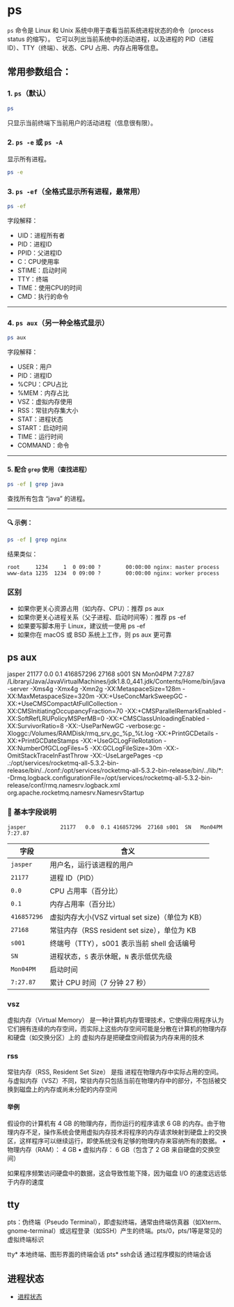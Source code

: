 # ps

`ps` 命令是 Linux 和 Unix 系统中用于查看当前系统进程状态的命令（process status 的缩写）。
它可以列出当前系统中的活动进程，以及进程的 PID（进程ID）、TTY（终端）、状态、CPU 占用、内存占用等信息。

##  常用参数组合：

### 1. `ps`（默认）
```bash
ps
```
只显示当前终端下当前用户的活动进程（信息很有限）。

### 2. `ps -e` 或 `ps -A`
显示所有进程。

```bash
ps -e
```

### 3. `ps -ef`（全格式显示所有进程，最常用）
```bash
ps -ef
```

字段解释：
- UID：进程所有者
- PID：进程ID
- PPID：父进程ID
- C：CPU使用率
- STIME：启动时间
- TTY：终端
- TIME：使用CPU的时间
- CMD：执行的命令

---

### 4. `ps aux`（另一种全格式显示）
```bash
ps aux
```

字段解释：
- USER：用户
- PID：进程ID
- %CPU：CPU占比
- %MEM：内存占比
- VSZ：虚拟内存使用
- RSS：常驻内存集大小
- STAT：进程状态
- START：启动时间
- TIME：运行时间
- COMMAND：命令

---

#### 5. 配合 `grep` 使用（查找进程）
```bash
ps -ef | grep java
```
查找所有包含 “java” 的进程。

---

#### 🔍 示例：
```bash
ps -ef | grep nginx
```

结果类似：
```
root     1234     1  0 09:00 ?        00:00:00 nginx: master process
www-data 1235  1234  0 09:00 ?        00:00:00 nginx: worker process
```

### 区别

- 如果你更关心资源占用（如内存、CPU）：推荐 ps aux
- 如果你更关心进程关系（父子进程、启动时间等）：推荐 ps -ef
- 如果要写脚本用于 Linux，建议统一使用 ps -ef
- 如果你在 macOS 或 BSD 系统上工作，则 ps aux 更可靠


## ps aux

jasper           21177   0.0  0.1 416857296  27168 s001  SN   Mon04PM   7:27.87 
/Library/Java/JavaVirtualMachines/jdk1.8.0_441.jdk/Contents/Home/bin/java -server -Xms4g -Xmx4g -Xmn2g 
-XX:MetaspaceSize=128m -XX:MaxMetaspaceSize=320m -XX:+UseConcMarkSweepGC -XX:+UseCMSCompactAtFullCollection 
-XX:CMSInitiatingOccupancyFraction=70 -XX:+CMSParallelRemarkEnabled -XX:SoftRefLRUPolicyMSPerMB=0 
-XX:+CMSClassUnloadingEnabled -XX:SurvivorRatio=8 -XX:-UseParNewGC 
-verbose:gc -Xloggc:/Volumes/RAMDisk/rmq_srv_gc_%p_%t.log -XX:+PrintGCDetails 
-XX:+PrintGCDateStamps -XX:+UseGCLogFileRotation -XX:NumberOfGCLogFiles=5 -XX:GCLogFileSize=30m 
-XX:-OmitStackTraceInFastThrow -XX:-UseLargePages 
-cp .:/opt/services/rocketmq-all-5.3.2-bin-release/bin/../conf:/opt/services/rocketmq-all-5.3.2-bin-release/bin/../lib/*: 
-Drmq.logback.configurationFile=/opt/services/rocketmq-all-5.3.2-bin-release/conf/rmq.namesrv.logback.xml org.apache.rocketmq.namesrv.NamesrvStartup

### 🔹 基本字段说明

```
jasper           21177   0.0  0.1 416857296  27168 s001  SN   Mon04PM   7:27.87 
```

| 字段          | 含义                                     |
|-------------|----------------------------------------|
| `jasper`    | 用户名，运行该进程的用户                           |
| `21177`     | 进程 ID（PID）                             |
| `0.0`       | CPU 占用率（百分比）                           |
| `0.1`       | 内存占用率（百分比）                             |
| `416857296` | 虚拟内存大小(VSZ  virtual set size)（单位为 KB）  |
| `27168`     | 常驻内存（RSS     resident set size），单位为 KB |
| `s001`      | 终端号（TTY），s001 表示当前 shell 会话编号          |
| `SN`        | 进程状态，`S` 表示休眠，`N` 表示低优先级               |
| `Mon04PM`   | 启动时间                                   |
| `7:27.87`   | 累计 CPU 时间（7 分钟 27 秒）                   |

### vsz

虚拟内存（Virtual Memory） 是一种计算机内存管理技术，它使得应用程序认为它们拥有连续的内存空间，而实际上这些内存空间可能是分散在计算机的物理内存和硬盘（如交换分区）上的
虚拟内存是把硬盘空间假装为内存来用的技术

### rss
常驻内存（RSS, Resident Set Size） 是指 进程在物理内存中实际占用的空间。与虚拟内存（VSZ）不同，常驻内存只包括当前在物理内存中的部分，不包括被交换到磁盘上的内存或尚未分配的内存空间


#### 举例
假设你的计算机有 4 GB 的物理内存，而你运行的程序请求 6 GB 的内存。由于物理内存不足，操作系统会使用虚拟内存技术将程序的内存请求映射到硬盘上的交换区，这样程序可以继续运行，即使系统没有足够的物理内存来容纳所有的数据。
•	物理内存（RAM）： 4 GB
•	虚拟内存： 6 GB（包含了 2 GB 来自硬盘的交换空间）

如果程序频繁访问硬盘中的数据，这会导致性能下降，因为磁盘 I/O 的速度远远低于内存的速度

## tty
pts：伪终端（Pseudo Terminal），即虚拟终端，通常由终端仿真器（如Xterm、gnome-terminal）或远程登录（如SSH）产生的终端。pts/0，pts/1等是常见的虚拟终端标识

tty* 本地终端、图形界面的终端会话 
pts* ssh会话 通过程序模拟的终端会话

## 进程状态

- [进程状态](进程状态.md)